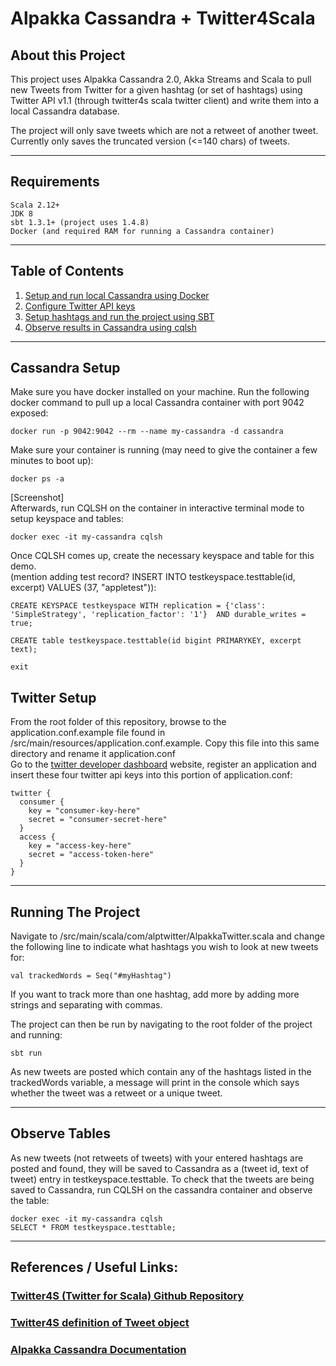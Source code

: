 # Alpakka Cassandra + Twitter4Scala

## About this Project
This project uses Alpakka Cassandra 2.0, Akka Streams and Scala to pull new Tweets from Twitter for a given hashtag (or set of hashtags) using Twitter API v1.1 (through twitter4s scala twitter client) and write them into a local Cassandra database. 

The project will only save tweets which are not a retweet of another tweet. Currently only saves the truncated version (<=140 chars) of tweets. 

- - - 

## Requirements
```
Scala 2.12+
JDK 8
sbt 1.3.1+ (project uses 1.4.8)
Docker (and required RAM for running a Cassandra container)
```
- - -

## Table of Contents
1. [Setup and run local Cassandra using Docker](#Cassandra-Setup)
2. [Configure Twitter API keys](#Twitter-Setup)
3. [Setup hashtags and run the project using SBT](#Running-The-Project)
4. [Observe results in Cassandra using cqlsh](#Observe-Tables)

- - - 
## Cassandra Setup
Make sure you have docker installed on your machine. Run the following docker command to pull up a local Cassandra container with port 9042 exposed: 

```
docker run -p 9042:9042 --rm --name my-cassandra -d cassandra
```
Make sure your container is running (may need to give the container a few minutes to boot up): 
```
docker ps -a
```
[Screenshot]  
Afterwards, run CQLSH on the container in interactive terminal mode to setup keyspace and tables: 
```
docker exec -it my-cassandra cqlsh
```

Once CQLSH comes up, create the necessary keyspace and table for this demo.\
(mention adding test record? INSERT INTO testkeyspace.testtable(id, excerpt) VALUES (37, "appletest")): 
```
CREATE KEYSPACE testkeyspace WITH replication = {'class': 'SimpleStrategy', 'replication_factor': '1'}  AND durable_writes = true;

CREATE table testkeyspace.testtable(id bigint PRIMARYKEY, excerpt text);  

exit
```

## Twitter Setup
From the root folder of this repository, browse to the application.conf.example file found in /src/main/resources/application.conf.example. Copy this file into this same directory and rename it application.conf  
Go to the [twitter developer dashboard](https://developer.twitter.com/en/portal/dashboard) website, register an application and insert these four twitter api keys into this portion of application.conf: 
```
twitter {
  consumer {
    key = "consumer-key-here"
    secret = "consumer-secret-here"
  }
  access {
    key = "access-key-here"
    secret = "access-token-here"
  }
}
```
- - -

## Running The Project
Navigate to /src/main/scala/com/alptwitter/AlpakkaTwitter.scala and change the following line to indicate what hashtags you wish to look at new tweets for: 
```
val trackedWords = Seq("#myHashtag")
```
If you want to track more than one hashtag, add more by adding more strings and separating with commas. 

The project can then be run by navigating to the root folder of the project and running: 
```
sbt run
```
As new tweets are posted which contain any of the hashtags listed in the trackedWords variable, a message will print in the console which says whether the tweet was a retweet or a unique tweet.
- - -
## Observe Tables
As new tweets (not retweets of tweets) with your entered hashtags are posted and found, they will be saved to Cassandra as a (tweet id, text of tweet) entry in testkeyspace.testtable. To check that the tweets are being saved to Cassandra, run CQLSH on the cassandra container and observe the table: 

```
docker exec -it my-cassandra cqlsh
SELECT * FROM testkeyspace.testtable; 
```

- - -
## References / Useful Links: 
### [Twitter4S (Twitter for Scala) Github Repository](https://github.com/DanielaSfregola/twitter4s)
### [Twitter4S definition of Tweet object](https://github.com/DanielaSfregola/twitter4s/blob/master/src/main/scala/com/danielasfregola/twitter4s/entities/Tweet.scala)
### [Alpakka Cassandra Documentation](https://doc.akka.io/docs/alpakka/2.0.2/cassandra.html)